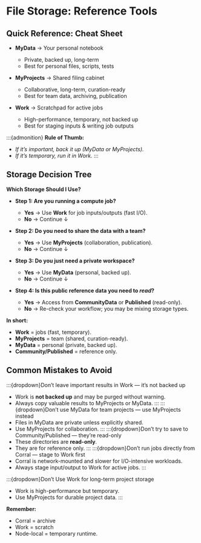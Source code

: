 # File Storage: Reference Tools

## Quick Reference: Cheat Sheet

* **MyData** → Your personal notebook

  * Private, backed up, long-term
  * Best for personal files, scripts, tests

* **MyProjects** → Shared filing cabinet

  * Collaborative, long-term, curation-ready
  * Best for team data, archiving, publication

* **Work** → Scratchpad for active jobs

  * High-performance, temporary, not backed up
  * Best for staging inputs & writing job outputs

:::{admonition} **Rule of Thumb:**

* *If it’s important, back it up (MyData or MyProjects).*
* *If it’s temporary, run it in Work.*
:::

## Storage Decision Tree
**Which Storage Should I Use?**

* **Step 1: Are you running a compute job?**

  * **Yes** → Use **Work** for job inputs/outputs (fast I/O).
  * **No** → Continue ↓

* **Step 2: Do you need to share the data with a team?**

  * **Yes** → Use **MyProjects** (collaboration, publication).
  * **No** → Continue ↓

* **Step 3: Do you just need a private workspace?**

  * **Yes** → Use **MyData** (personal, backed up).
  * **No** → Continue ↓

* **Step 4: Is this public reference data you need to *read*?**

  * **Yes** → Access from **CommunityData** or **Published** (read-only).
  * **No** → Re-check your workflow; you may be mixing storage types.

**In short:**

* **Work** = jobs (fast, temporary).
* **MyProjects** = team (shared, curation-ready).
* **MyData** = personal (private, backed up).
* **Community/Published** = reference only.


## Common Mistakes to Avoid

:::{dropdown}Don’t leave important results in Work — it’s not backed up
   * Work is **not backed up** and may be purged without warning.
   * Always copy valuable results to MyProjects or MyData.
:::
:::{dropdown}Don’t use MyData for team projects — use MyProjects instead
   * Files in MyData are private unless explicitly shared.
   * Use MyProjects for collaboration.
:::
:::{dropdown}Don’t try to save to Community/Published — they’re read-only
   * These directories are **read-only**.
   * They are for reference only.
:::
:::{dropdown}Don’t run jobs directly from Corral — stage to Work first
   * Corral is network-mounted and slower for I/O-intensive workloads.
   * Always stage input/output to Work for active jobs.
:::


:::{dropdown}Don’t Use Work for long-term project storage
   * Work is high-performance but temporary.
   * Use MyProjects for durable project data.
:::

**Remember:** 
* Corral = archive
* Work = scratch
* Node-local = temporary runtime.

